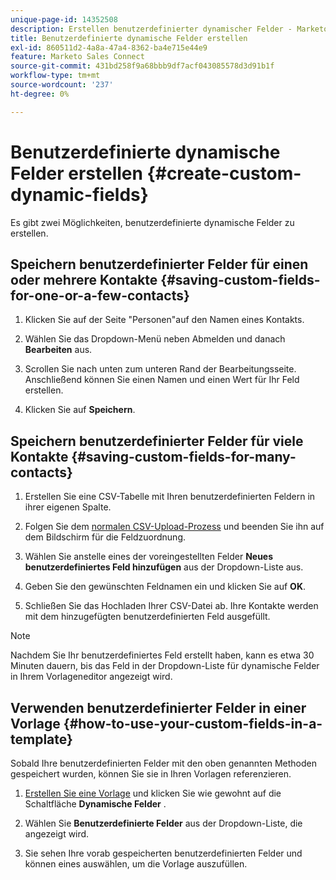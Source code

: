 ```yaml
---
unique-page-id: 14352508
description: Erstellen benutzerdefinierter dynamischer Felder - Marketo-Dokumente - Produktdokumentation
title: Benutzerdefinierte dynamische Felder erstellen
exl-id: 860511d2-4a8a-47a4-8362-ba4e715e44e9
feature: Marketo Sales Connect
source-git-commit: 431bd258f9a68bbb9df7acf043085578d3d91b1f
workflow-type: tm+mt
source-wordcount: '237'
ht-degree: 0%

---
```


# Benutzerdefinierte dynamische Felder erstellen {#create-custom-dynamic-fields}

Es gibt zwei Möglichkeiten, benutzerdefinierte dynamische Felder zu erstellen.

## Speichern benutzerdefinierter Felder für einen oder mehrere Kontakte {#saving-custom-fields-for-one-or-a-few-contacts}

1. Klicken Sie auf der Seite &quot;Personen&quot;auf den Namen eines Kontakts.

1. Wählen Sie das Dropdown-Menü neben Abmelden und danach **Bearbeiten** aus.

1. Scrollen Sie nach unten zum unteren Rand der Bearbeitungsseite. Anschließend können Sie einen Namen und einen Wert für Ihr Feld erstellen.

1. Klicken Sie auf **Speichern**.

## Speichern benutzerdefinierter Felder für viele Kontakte {#saving-custom-fields-for-many-contacts}

1. Erstellen Sie eine CSV-Tabelle mit Ihren benutzerdefinierten Feldern in ihrer eigenen Spalte.

1. Folgen Sie dem [normalen CSV-Upload-Prozess](/help/marketo/product-docs/marketo-sales-connect/people/managing-contacts/import-contacts-via-csv.md) und beenden Sie ihn auf dem Bildschirm für die Feldzuordnung.

1. Wählen Sie anstelle eines der voreingestellten Felder **Neues benutzerdefiniertes Feld hinzufügen** aus der Dropdown-Liste aus.

1. Geben Sie den gewünschten Feldnamen ein und klicken Sie auf **OK**.

1. Schließen Sie das Hochladen Ihrer CSV-Datei ab. Ihre Kontakte werden mit dem hinzugefügten benutzerdefinierten Feld ausgefüllt.

>[!NOTE]
>
>Nachdem Sie Ihr benutzerdefiniertes Feld erstellt haben, kann es etwa 30 Minuten dauern, bis das Feld in der Dropdown-Liste für dynamische Felder in Ihrem Vorlageneditor angezeigt wird.

## Verwenden benutzerdefinierter Felder in einer Vorlage {#how-to-use-your-custom-fields-in-a-template}

Sobald Ihre benutzerdefinierten Felder mit den oben genannten Methoden gespeichert wurden, können Sie sie in Ihren Vorlagen referenzieren.

1. [Erstellen Sie eine Vorlage](/help/marketo/product-docs/marketo-sales-connect/templates/create-a-new-template.md) und klicken Sie wie gewohnt auf die Schaltfläche **Dynamische Felder** .

1. Wählen Sie **Benutzerdefinierte Felder** aus der Dropdown-Liste, die angezeigt wird.

1. Sie sehen Ihre vorab gespeicherten benutzerdefinierten Felder und können eines auswählen, um die Vorlage auszufüllen.
